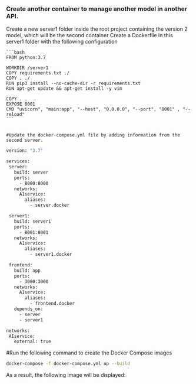 ### Create another container to manage another model in another API.

Create a new server1 folder inside the root project containing the version 2 model, which will be the second container
Create a Dockerfile in this server1 folder with the following configuration

    ```bash
    FROM python:3.7

    WORKDIR /server1
    COPY requirements.txt ./
    COPY . ./
    RUN pip3 install --no-cache-dir -r requirements.txt
    RUN apt-get update && apt-get install -y vim

    COPY . .
    EXPOSE 8001
    CMD "uvicorn", "main:app", "--host", "0.0.0.0", "--port", "8001" , "--reload"  
    ```


    #Update the docker-compose.yml file by adding information from the second server.

 ```bash
version: "3.7"

services:
  server:
    build: server
    ports:
      - 8000:8000
    networks:
      AIservice:
        aliases:
          - server.docker

  server1:
    build: server1
    ports:
      - 8001:8001
    networks:
      AIservice:
        aliases:
          - server1.docker

  frontend:
    build: app
    ports:
      - 3000:3000
    networks:
      AIservice:
        aliases:
          - frontend.docker
    depends_on:
      - server
      - server1

networks:
  AIservice:
    external: true   
 ```


#Run the following command to create the Docker Compose images

 ```bash
docker-compose -f docker-compose.yml up --build
```

As a result, the following image will be displayed:

